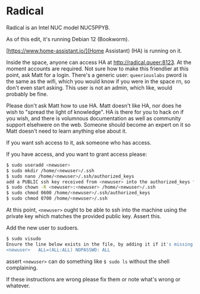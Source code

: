 <!-- TITLE: Radical (machine) -->
<!-- SUBTITLE: A machine running Home Assistant somewhere in QL, possibly by the DMX controller -->

# Radical
Radical is an Intel NUC model NUC5PPYB.

As of this edit, it's running Debian 12 (Bookworm).

[https://www.home-assistant.io/](Home Assistant) (HA) is running on it.  

Inside the space, anyone can access HA at http://radical.queer:8123.  At the moment accounts are required.  Not sure how to make this friendlier at this point, ask Matt for a login.
There's a generic user: `queeriouslabs` pword is the same as the wifi, which you would know if you were in the space rn, so don't even start asking.  This user is not an admin, which like, would probably be fine.

Please don't ask Matt how to use HA.  Matt doesn't like HA, nor does he wish to "spread the light of knowledge".  HA is there for you to hack on if you wish, and there is volumnous documentation as well as community support elsehwere on the web.  Someone should become an expert on it so Matt doesn't need to learn anything else about it.

If you want ssh access to it, ask someone who has access.  

If you have access, and you want to grant access please:
```bash
$ sudo useradd <newuser>
$ sudo mkdir /home/<newuser>/.ssh
$ sudo nano /home/<newuser>/.ssh/authorized_keys
add a PUBLIC ssh key received from <newuser> into the authorized_keys file
$ sudo chown -R <newuser>:<newuser> /home/<newuser>/.ssh
$ sudo chmod 0600 /home/<newuser>/.ssh/authorized_keys
$ sudo chmod 0700 /home/<newuser>/.ssh
```

At this point, `<newuser>` ought to be able to ssh into the machine using the private key which matches the provided public key.  Assert this.

Add the new user to sudoers.

```bash
$ sudo visudo
Ensure the line below exists in the file, by adding it if it's missing:
<newuser>   ALL=(ALL:ALL) NOPASSWD: ALL
```

assert `<newuser>` can do something like `$ sudo ls` without the shell complaining.

If these instructions are wrong please fix them or note what's wrong or whatever.